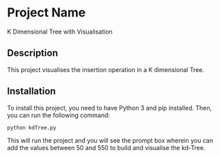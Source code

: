 # Project Name
K Dimensional Tree with Visualisation

## Description
This project visualises the insertion operation in a K dimensional Tree.

## Installation
To install this project, you need to have Python 3 and pip installed. Then, you can run the following command:

``` bash
python kdTree.py

```

This will run the project and you will see the prompt box wherein you can add the values between 50 and 550 to build and visualise the kd-Tree.
